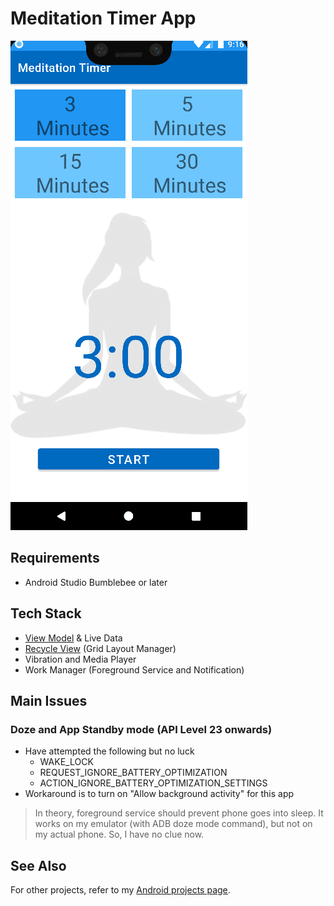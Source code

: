 # Meditation Timer App
![](app/src/main/meditation_timer_screenshot_animation.gif)

## Requirements
- Android Studio Bumblebee or later

## Tech Stack
- [View Model](https://vtsen.hashnode.dev/recommended-ways-to-create-viewmodel-or-androidviewmodel) & Live Data
- [Recycle View](https://vtsen.hashnode.dev/step-by-step-guides-to-implement-recycleview) (Grid Layout Manager)
- Vibration and Media Player
- Work Manager (Foreground Service and Notification)

## Main Issues
### Doze and App Standby mode (API Level 23 onwards) 
- Have attempted the following but no luck
   - WAKE_LOCK
   - REQUEST_IGNORE_BATTERY_OPTIMIZATION
   - ACTION_IGNORE_BATTERY_OPTIMIZATION_SETTINGS
- Workaround is to turn on "Allow background activity" for this app

>In theory, foreground service should prevent phone goes into sleep.  It works on my emulator (with ADB doze mode command), but not on my actual phone. So, I have no clue now.

## See Also
For other projects, refer to my [Android projects page](https://vtsen.hashnode.dev/projects).

